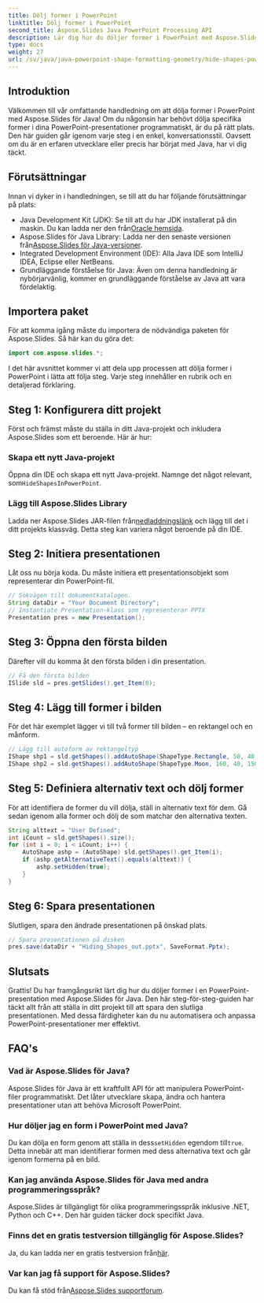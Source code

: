 ```yaml
---
title: Dölj former i PowerPoint
linktitle: Dölj former i PowerPoint
second_title: Aspose.Slides Java PowerPoint Processing API
description: Lär dig hur du döljer former i PowerPoint med Aspose.Slides för Java med vår detaljerade steg-för-steg-guide. Perfekt för Java-utvecklare på alla nivåer.
type: docs
weight: 27
url: /sv/java/java-powerpoint-shape-formatting-geometry/hide-shapes-powerpoint/
---
```

## Introduktion
Välkommen till vår omfattande handledning om att dölja former i PowerPoint med Aspose.Slides för Java! Om du någonsin har behövt dölja specifika former i dina PowerPoint-presentationer programmatiskt, är du på rätt plats. Den här guiden går igenom varje steg i en enkel, konversationsstil. Oavsett om du är en erfaren utvecklare eller precis har börjat med Java, har vi dig täckt.
## Förutsättningar
Innan vi dyker in i handledningen, se till att du har följande förutsättningar på plats:
-  Java Development Kit (JDK): Se till att du har JDK installerat på din maskin. Du kan ladda ner den från[Oracle hemsida](https://www.oracle.com/java/technologies/javase-downloads.html).
-  Aspose.Slides för Java Library: Ladda ner den senaste versionen från[Aspose.Slides för Java-versioner](https://releases.aspose.com/slides/java/).
- Integrated Development Environment (IDE): Alla Java IDE som IntelliJ IDEA, Eclipse eller NetBeans.
- Grundläggande förståelse för Java: Även om denna handledning är nybörjarvänlig, kommer en grundläggande förståelse av Java att vara fördelaktig.
## Importera paket
För att komma igång måste du importera de nödvändiga paketen för Aspose.Slides. Så här kan du göra det:
```java
import com.aspose.slides.*;

```
I det här avsnittet kommer vi att dela upp processen att dölja former i PowerPoint i lätta att följa steg. Varje steg innehåller en rubrik och en detaljerad förklaring.
## Steg 1: Konfigurera ditt projekt
Först och främst måste du ställa in ditt Java-projekt och inkludera Aspose.Slides som ett beroende. Här är hur:
### Skapa ett nytt Java-projekt
 Öppna din IDE och skapa ett nytt Java-projekt. Namnge det något relevant, som`HideShapesInPowerPoint`.
### Lägg till Aspose.Slides Library
 Ladda ner Aspose.Slides JAR-filen från[nedladdningslänk](https://releases.aspose.com/slides/java/) och lägg till det i ditt projekts klassväg. Detta steg kan variera något beroende på din IDE.
## Steg 2: Initiera presentationen
Låt oss nu börja koda. Du måste initiera ett presentationsobjekt som representerar din PowerPoint-fil.
```java
// Sökvägen till dokumentkatalogen.
String dataDir = "Your Document Directory";
// Instantiate Presentation-klass som representerar PPTX
Presentation pres = new Presentation();
```

## Steg 3: Öppna den första bilden
Därefter vill du komma åt den första bilden i din presentation.
```java
// Få den första bilden
ISlide sld = pres.getSlides().get_Item(0);
```
## Steg 4: Lägg till former i bilden
För det här exemplet lägger vi till två former till bilden – en rektangel och en månform.
```java
// Lägg till autoform av rektangeltyp
IShape shp1 = sld.getShapes().addAutoShape(ShapeType.Rectangle, 50, 40, 150, 50);
IShape shp2 = sld.getShapes().addAutoShape(ShapeType.Moon, 160, 40, 150, 50);
```
## Steg 5: Definiera alternativ text och dölj former
För att identifiera de former du vill dölja, ställ in alternativ text för dem. Gå sedan igenom alla former och dölj de som matchar den alternativa texten.
```java
String alttext = "User Defined";
int iCount = sld.getShapes().size();
for (int i = 0; i < iCount; i++) {
    AutoShape ashp = (AutoShape) sld.getShapes().get_Item(i);
    if (ashp.getAlternativeText().equals(alttext)) {
        ashp.setHidden(true);
    }
}
```
## Steg 6: Spara presentationen
Slutligen, spara den ändrade presentationen på önskad plats.
```java
// Spara presentationen på disken
pres.save(dataDir + "Hiding_Shapes_out.pptx", SaveFormat.Pptx);
```
## Slutsats
Grattis! Du har framgångsrikt lärt dig hur du döljer former i en PowerPoint-presentation med Aspose.Slides för Java. Den här steg-för-steg-guiden har täckt allt från att ställa in ditt projekt till att spara den slutliga presentationen. Med dessa färdigheter kan du nu automatisera och anpassa PowerPoint-presentationer mer effektivt.
## FAQ's
### Vad är Aspose.Slides för Java?
Aspose.Slides för Java är ett kraftfullt API för att manipulera PowerPoint-filer programmatiskt. Det låter utvecklare skapa, ändra och hantera presentationer utan att behöva Microsoft PowerPoint.
### Hur döljer jag en form i PowerPoint med Java?
 Du kan dölja en form genom att ställa in dess`setHidden` egendom till`true`. Detta innebär att man identifierar formen med dess alternativa text och går igenom formerna på en bild.
### Kan jag använda Aspose.Slides för Java med andra programmeringsspråk?
Aspose.Slides är tillgängligt för olika programmeringsspråk inklusive .NET, Python och C++. Den här guiden täcker dock specifikt Java.
### Finns det en gratis testversion tillgänglig för Aspose.Slides?
 Ja, du kan ladda ner en gratis testversion från[här](https://releases.aspose.com/).
### Var kan jag få support för Aspose.Slides?
 Du kan få stöd från[Aspose.Slides supportforum](https://forum.aspose.com/c/slides/11).